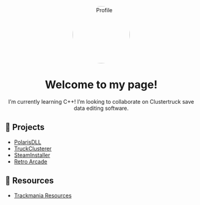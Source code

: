 <!-- Profile Picture -->
<p align="center">
  <img src="https://github.com/YOUR-USERNAME.png" width="150" style="border-radius: 50%;" alt="Profile"/>
</p>

<!-- Heading -->
<h1 align="center">Welcome to my page!</h1>

<!-- About Me -->
<p align="center">  
  I’m currently learning C++!  
  I’m looking to collaborate on Clustertruck save data editing software.   
</p>


<!-- Links to Pages -->
## 📂 Projects
- [PolarisDLL](https://github.com/zephyrtm/PolarisDLL)
- [TruckClusterer](https://github.com/zephyrtm/Clustertruck-Save-Backupper)
- [SteamInstaller](https://github.com/zephyrtm/steaminstaller)
- [Retro Arcade](https://github.com/zephyrtm/retroarcade)
## 📂 Resources
- [Trackmania Resources](./trackmania-resources.md)
